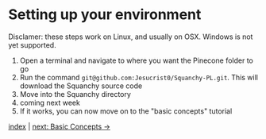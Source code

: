 # Setting up your environment

Disclamer: these steps work on Linux, and usually on OSX. Windows is not yet supported.

1. Open a terminal and navigate to where you want the Pinecone folder to go
2. Run the command `git@github.com:Jesucrist0/Squanchy-PL.git`. This will download the Squanchy source code
3. Move into the Squanchy directory
4. coming next week
99. If it works, you can now move on to the "basic concepts" tutorial

[index](index.md) | [next: Basic Concepts ->](1_basic_concepts.md)

